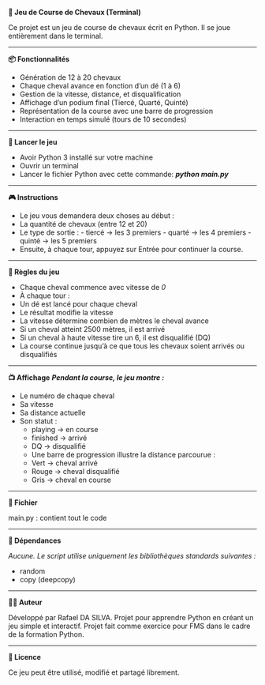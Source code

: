 
**🐎 Jeu de Course de Chevaux (Terminal)**
  
  Ce projet est un jeu de course de chevaux écrit en Python.
  Il se joue entièrement dans le terminal.
***
**📦 Fonctionnalités**
 - Génération de 12 à 20 chevaux
 - Chaque cheval avance en fonction d’un dé (1 à 6)
 - Gestion de la vitesse, distance, et disqualification
 - Affichage d’un podium final (Tiercé, Quarté, Quinté)
 - Représentation de la course avec une barre de progression
 - Interaction en temps simulé (tours de 10 secondes)
 ***
**🚀 Lancer le jeu**
 - Avoir Python 3 installé sur votre machine
 - Ouvrir un terminal
 - Lancer le fichier Python avec cette commande: ***python main.py***
***
**🎮 Instructions**
 - Le jeu vous demandera deux choses au début :
 - La quantité de chevaux (entre 12 et 20)
 - Le type de sortie :
       - tiercé → les 3 premiers
       - quarté → les 4 premiers
       - quinté → les 5 premiers
 - Ensuite, à chaque tour, appuyez sur Entrée pour continuer la course.
***
**🎲 Règles du jeu**
 - Chaque cheval commence avec vitesse de *0*
 - À chaque tour :
 - Un dé est lancé pour chaque cheval
 - Le résultat modifie la vitesse
 - La vitesse détermine combien de mètres le cheval avance
 - Si un cheval atteint 2500 mètres, il est arrivé
 - Si un cheval à haute vitesse tire un 6, il est disqualifié (DQ)
 - La course continue jusqu’à ce que tous les chevaux soient arrivés ou disqualifiés
***
**📺 Affichage**
 ***Pendant la course, le jeu montre :***
 - Le numéro de chaque cheval
 - Sa vitesse
 - Sa distance actuelle
 - Son statut :
	- playing → en course
	- finished → arrivé
	- DQ → disqualifié
	- Une barre de progression illustre la distance parcourue :
	- Vert → cheval arrivé
	- Rouge → cheval disqualifié
	- Gris → cheval en course
***
**📁 Fichier**

main.py : contient tout le code
***
**🔧 Dépendances**

*Aucune. Le script utilise uniquement les bibliothèques standards suivantes :*
 - random
 - copy (deepcopy)
***
**👨‍💻 Auteur**

Développé par Rafael DA SILVA.
Projet pour apprendre Python en créant un jeu simple et interactif.
Projet fait comme exercice pour FMS dans le cadre de la formation Python.
***
**📄 Licence**

Ce jeu peut être utilisé, modifié et partagé librement.
